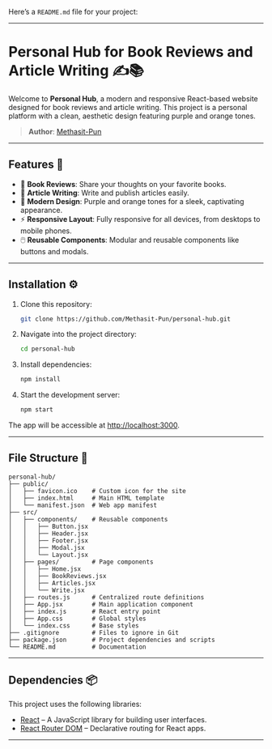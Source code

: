 Here’s a `README.md` file for your project:

---

# Personal Hub for Book Reviews and Article Writing ✍️📚

Welcome to **Personal Hub**, a modern and responsive React-based website designed for book reviews and article writing. This project is a personal platform with a clean, aesthetic design featuring purple and orange tones.  

> **Author**: [Methasit-Pun](https://github.com/Methasit-Pun)

---

## Features 🚀
- 📖 **Book Reviews**: Share your thoughts on your favorite books.
- 📝 **Article Writing**: Write and publish articles easily.
- 🎨 **Modern Design**: Purple and orange tones for a sleek, captivating appearance.
- ⚡ **Responsive Layout**: Fully responsive for all devices, from desktops to mobile phones.
- 🖱️ **Reusable Components**: Modular and reusable components like buttons and modals.
  
---


## Installation ⚙️

1. Clone this repository:
   ```bash
   git clone https://github.com/Methasit-Pun/personal-hub.git
   ```

2. Navigate into the project directory:
   ```bash
   cd personal-hub
   ```

3. Install dependencies:
   ```bash
   npm install
   ```

4. Start the development server:
   ```bash
   npm start
   ```

The app will be accessible at [http://localhost:3000](http://localhost:3000).

---

## File Structure 📂

```
personal-hub/
├── public/
│   ├── favicon.ico    # Custom icon for the site
│   ├── index.html     # Main HTML template
│   └── manifest.json  # Web app manifest
├── src/
│   ├── components/    # Reusable components
│   │   ├── Button.jsx
│   │   ├── Header.jsx
│   │   ├── Footer.jsx
│   │   ├── Modal.jsx
│   │   └── Layout.jsx
│   ├── pages/         # Page components
│   │   ├── Home.jsx
│   │   ├── BookReviews.jsx
│   │   ├── Articles.jsx
│   │   └── Write.jsx
│   ├── routes.js      # Centralized route definitions
│   ├── App.jsx        # Main application component
│   ├── index.js       # React entry point
│   ├── App.css        # Global styles
│   └── index.css      # Base styles
├── .gitignore         # Files to ignore in Git
├── package.json       # Project dependencies and scripts
└── README.md          # Documentation
```

---

## Dependencies 📦

This project uses the following libraries:

- [React](https://reactjs.org/) – A JavaScript library for building user interfaces.
- [React Router DOM](https://reactrouter.com/) – Declarative routing for React apps.

---
